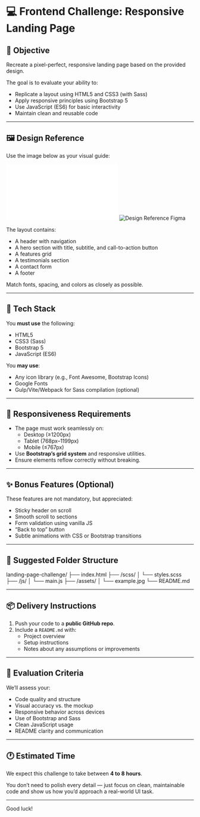 # 💻 Frontend Challenge: Responsive Landing Page

## 🎯 Objective

Recreate a pixel-perfect, responsive landing page based on the provided design.

The goal is to evaluate your ability to:
- Replicate a layout using HTML5 and CSS3 (with Sass)
- Apply responsive principles using Bootstrap 5
- Use JavaScript (ES6) for basic interactivity
- Maintain clean and reusable code

---

## 🖼️ Design Reference

Use the image below as your visual guide:

![Design Reference PDF](./assets/design-reference.pdf)
![Design Reference Figma](https://www.figma.com/design/euKTRDkrruHbQtNj86dhvw/DigiForge---Software-Agency-Landing-Page--Community-?node-id=0-1&p=f&t=C4GYUL0ioduRCYHG-0)

The layout contains:
- A header with navigation
- A hero section with title, subtitle, and call-to-action button
- A features grid
- A testimonials section
- A contact form
- A footer

Match fonts, spacing, and colors as closely as possible.

---

## 🧱 Tech Stack

You **must use** the following:
- HTML5
- CSS3 (Sass)
- Bootstrap 5
- JavaScript (ES6)

You **may use**:
- Any icon library (e.g., Font Awesome, Bootstrap Icons)
- Google Fonts
- Gulp/Vite/Webpack for Sass compilation (optional)

---

## 📱 Responsiveness Requirements

- The page must work seamlessly on:
  - Desktop (≥1200px)
  - Tablet (768px–1199px)
  - Mobile (≤767px)
- Use **Bootstrap’s grid system** and responsive utilities.
- Ensure elements reflow correctly without breaking.

---

## ✨ Bonus Features (Optional)

These features are not mandatory, but appreciated:

- Sticky header on scroll
- Smooth scroll to sections
- Form validation using vanilla JS
- “Back to top” button
- Subtle animations with CSS or Bootstrap transitions

---

## 📂 Suggested Folder Structure
landing-page-challenge/
├── index.html
├── /scss/
│ └── styles.scss
├── /js/
│ └── main.js
├── /assets/
│ └── example.jpg
└── README.md

---

## 📦 Delivery Instructions

1. Push your code to a **public GitHub repo**.
2. Include a `README.md` with:
   - Project overview
   - Setup instructions
   - Notes about any assumptions or improvements

---

## 🧪 Evaluation Criteria

We’ll assess your:
- Code quality and structure
- Visual accuracy vs. the mockup
- Responsive behavior across devices
- Use of Bootstrap and Sass
- Clean JavaScript usage
- README clarity and communication

---

## 🕐 Estimated Time

We expect this challenge to take between **4 to 8 hours**.

You don’t need to polish every detail — just focus on clean, maintainable code and show us how you’d approach a real-world UI task.

---

Good luck!
